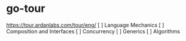 # go-tour
https://tour.ardanlabs.com/tour/eng/
[ ] Language Mechanics
[ ] Composition and Interfaces
[ ] Concurrency
[ ] Generics
[ ] Algorithms
